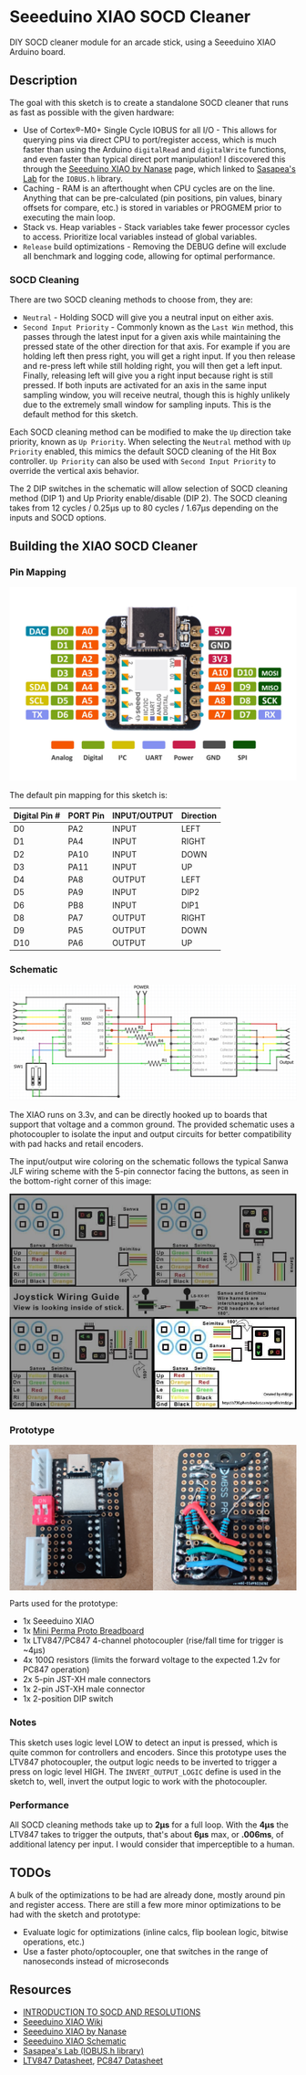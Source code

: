 # Seeeduino XIAO SOCD Cleaner

DIY SOCD cleaner module for an arcade stick, using a Seeeduino XIAO Arduino board.

## Description

The goal with this sketch is to create a standalone SOCD cleaner that runs as fast as possible with the given hardware:

* Use of Cortex®-M0+ Single Cycle IOBUS for all I/O - This allows for querying pins via direct CPU to port/register access, which is much faster than using the Arduino `digitalRead` and `digitalWrite` functions, and even faster than typical direct port manipulation! I discovered this through the [Seeeduino XIAO by Nanase](https://wiki.seeedstudio.com/Seeeduino-XIAO-by-Nanase/#use-single-cycle-iobus) page, which linked to [Sasapea's Lab](https://lab.sasapea.mydns.jp/2020/03/16/seeeduino-xiao/) for the `IOBUS.h` library.
* Caching - RAM is an afterthought when CPU cycles are on the line. Anything that can be pre-calculated (pin positions, pin values, binary offsets for compare, etc.) is stored in variables or PROGMEM prior to executing the main loop.
* Stack vs. Heap variables - Stack variables take fewer processor cycles to access.  Prioritize local variables instead of global variables.
* `Release` build optimizations - Removing the DEBUG define will exclude all benchmark and logging code, allowing for optimal performance.

### SOCD Cleaning

There are two SOCD cleaning methods to choose from, they are:

* `Neutral` - Holding SOCD will give you a neutral input on either axis.
* `Second Input Priority` - Commonly known as the `Last Win` method, this passes through the latest input for a given axis while maintaining the pressed state of the other direction for that axis. For example if you are holding left then press right, you will get a right input. If you then release and re-press left while still holding right, you will then get a left input. Finally, releasing left will give you a right input because right is still pressed. If both inputs are activated for an axis in the same input sampling window, you will receive neutral, though this is highly unlikely due to the extremely small window for sampling inputs. This is the default method for this sketch.

Each SOCD cleaning method can be modified to make the `Up` direction take priority, known as `Up Priority`. When selecting the `Neutral` method with `Up Priority` enabled, this mimics the default SOCD cleaning of the Hit Box controller. `Up Priority` can also be used with `Second Input Priority` to override the vertical axis behavior.

The 2 DIP switches in the schematic will allow selection of SOCD cleaning method (DIP 1) and Up Priority enable/disable (DIP 2). The SOCD cleaning takes from 12 cycles / 0.25μs up to 80 cycles / 1.67μs depending on the inputs and SOCD options.

## Building the XIAO SOCD Cleaner

### Pin Mapping

![Seeedino XIAO pinout](/assets/Seeeduino-XIAO-pinout.jpg)

The default pin mapping for this sketch is:

| Digital Pin # | PORT Pin | INPUT/OUTPUT | Direction |
| ------------- | -------- | ------------ | --------- |
| D0            | PA2      | INPUT        | LEFT      |
| D1            | PA4      | INPUT        | RIGHT     |
| D2            | PA10     | INPUT        | DOWN      |
| D3            | PA11     | INPUT        | UP        |
| D4            | PA8      | OUTPUT       | LEFT      |
| D5            | PA9      | INPUT        | DIP2      |
| D6            | PB8      | INPUT        | DIP1      |
| D8            | PA7      | OUTPUT       | RIGHT     |
| D9            | PA5      | OUTPUT       | DOWN      |
| D10           | PA6      | OUTPUT       | UP        |

### Schematic

![XIAO SOCD Schematic](/assets/XIAO%20SOCD%20Cleaner_schem_v2.png)

The XIAO runs on 3.3v, and can be directly hooked up to boards that support that voltage and a common ground. The provided schematic uses a photocoupler to isolate the input and output circuits for better compatibility with pad hacks and retail encoders.

The input/output wire coloring on the schematic follows the typical Sanwa JLF wiring scheme with the 5-pin connector facing the buttons, as seen in the bottom-right corner of this image:

![Sanwa JLF wiring diagram](/assets/sanwa_wiring.jpg)

### Prototype

<div style="display: flex; flex-direction: row; width: 100%">
  <img src="assets/xiao_socd_proto2_front.jpg" alt="XIAO SOCD Prototype Front" style="width: 50%" />
  <img src="assets/xiao_socd_proto2_back.jpg" alt="XIAO SOCD Prototype Back" style="width: 50%" /> 
</div>

Parts used for the prototype:

* 1x Seeeduino XIAO
* 1x [Mini Perma Proto Breadboard](https://www.amazon.com/gp/product/B085WPTQ9B)
* 1x LTV847/PC847 4-channel photocoupler (rise/fall time for trigger is ~4μs)
* 4x 100Ω resistors (limits the forward voltage to the expected 1.2v for PC847 operation)
* 2x 5-pin JST-XH male connectors
* 1x 2-pin JST-XH male connector
* 1x 2-position DIP switch

### Notes

This sketch uses logic level LOW to detect an input is pressed, which is quite common for controllers and encoders. Since this prototype uses the LTV847 photocoupler, the output logic needs to be inverted to trigger a press on logic level HIGH. The `INVERT_OUTPUT_LOGIC` define is used in the sketch to, well, invert the output logic to work with the photocoupler.

### Performance

All SOCD cleaning methods take up to **2μs** for a full loop. With the **4μs** the LTV847 takes to trigger the outputs, that's about **6μs** max, or **.006ms**, of additional latency per input. I would consider that imperceptible to a human.

## TODOs

A bulk of the optimizations to be had are already done, mostly around pin and register access. There are still a few more minor optimizations to be had with the sketch and prototype:

* Evaluate logic for optimizations (inline calcs, flip boolean logic, bitwise operations, etc.)
* Use a faster photo/optocoupler, one that switches in the range of nanoseconds instead of microseconds

## Resources

* [INTRODUCTION TO SOCD AND RESOLUTIONS](https://www.hitboxarcade.com/blogs/faq/what-is-an-socd)
* [Seeeduino XIAO Wiki](https://wiki.seeedstudio.com/Seeeduino-XIAO/)
* [Seeeduino XIAO by Nanase](https://wiki.seeedstudio.com/Seeeduino-XIAO-by-Nanase/)
* [Seeeduino XIAO Schematic](https://files.seeedstudio.com/wiki/Seeeduino-XIAO/res/Seeeduino-XIAO-v1.0-SCH-191112.pdf)
* [Sasapea's Lab (IOBUS.h library)](https://lab.sasapea.mydns.jp/2020/03/16/seeeduino-xiao/)
* [LTV847 Datasheet](https://www.mouser.com/datasheet/2/239/LTV-8X7_series_201610_-1544776.pdf), [PC847 Datasheet](https://datasheet.octopart.com/PC847-Sharp-Microelectronics-datasheet-101325.pdf)
